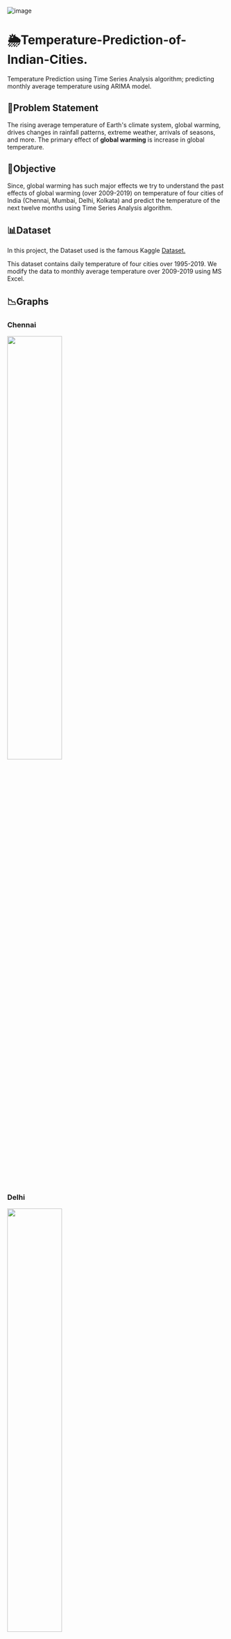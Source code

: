 ![image](https://user-images.githubusercontent.com/88399910/142641993-a5ef6237-0fbe-449b-9c6d-cf69f47618fe.PNG)
# 🌦️Temperature-Prediction-of-Indian-Cities.
Temperature Prediction using Time Series Analysis algorithm; predicting monthly average temperature using ARIMA model.

## 💭Problem Statement 
The rising average temperature of Earth's climate system, global warming, drives changes in rainfall patterns, extreme weather, arrivals of seasons, and more. 
The primary effect of **global warming** is increase in global temperature.

## 🎯Objective
Since, global warming has such major effects we try to understand the past effects of global warming (over 2009-2019) on temperature of four cities of India (Chennai, Mumbai, Delhi, Kolkata) and predict the temperature of the next twelve months using Time Series Analysis algorithm.

## 📊Dataset
In this project, the Dataset used is the famous Kaggle [Dataset.](https://www.kaggle.com/riturajsaha/temperature-of-different-cities-of-india)

This dataset contains daily temperature of four cities over 1995-2019. We modify the data to monthly average temperature over 2009-2019 using MS Excel.

## 📉Graphs
### Chennai
<img src="https://user-images.githubusercontent.com/72320197/142647144-e2b3ec79-782f-466d-ae4f-fd2451356e2c.png" width=50% height=50%> 

### Delhi
<img src="https://user-images.githubusercontent.com/72320197/142647170-4f7fadea-f88a-4048-b26e-af588c3892d3.png" width=50% height=50%>

### Mumbai
<img src="https://user-images.githubusercontent.com/72320197/142647195-11ca81e0-2cd2-49de-b0a6-a7c2638a1697.png" width=50% height=50%>

### Kolkata
<img src="https://user-images.githubusercontent.com/72320197/142647227-b3d8efc5-c4f1-4d3c-b0da-761f7754add7.png" width=50% height=50%>

## 🗂️Pipeline of the Project
- [X] Visualisation of data
- [X] Data Preprocessing
- [X] Establish the appropriate model
- [X] Identify the optimal order
- [X] Train the model
- [X] Test the model
- [X] Make predictions

![vo vali image](https://user-images.githubusercontent.com/72320197/142648678-d793e07a-a1e8-4f37-a5e5-254aa53b280c.jpeg)


## 💥Model Used
We've used ARIMA-AutoRegressive Integrated Moving Average model.
It is a forecasting algorithm based on the idea that the information in the past values of the time series can alone be used to predict the future values.
It is a class of models that ‘explains’ a given time series based on its own past values, that is, its own lags and the lagged forecast errors, so that equation can be used to forecast future values.
It is characterised by three terms: p,q,d where, p is the order of AR term, q is the order of MA term and d is the order of I term.

## 👩‍💻Architecture Diagram

![image](https://user-images.githubusercontent.com/72320197/135296708-e030d006-65a6-443d-81df-3a579c85ec32.png)

## 🚩Output
We aim to predict the temperature of the four cities for the next twelve months accurately.

## 💡Cheatsheets
📉[Matplotlib ,](https://www.datacamp.com/community/blog/python-matplotlib-cheat-sheet)
🐼[Pandas ,](https://www.datacamp.com/community/blog/python-pandas-cheat-sheet)
📆[Time Series .](https://math.bju.edu/media/bju-math-division/bju-math-department/math-courses/ma-415/time-series_both.pdf)


## ✍️References
[Delhi Temperature Prediction using Time Series Analysis](https://github.com/KlrShaK/Delhi-Temperature-Prediction-Time-Series-data)

[Time Series Analysis](https://github.com/ParthPathak27/Time-Series-Analysis-and-Forecasting)

[Time Series Analysis with ARIMA](https://github.com/gmonaci/ARIMA)
